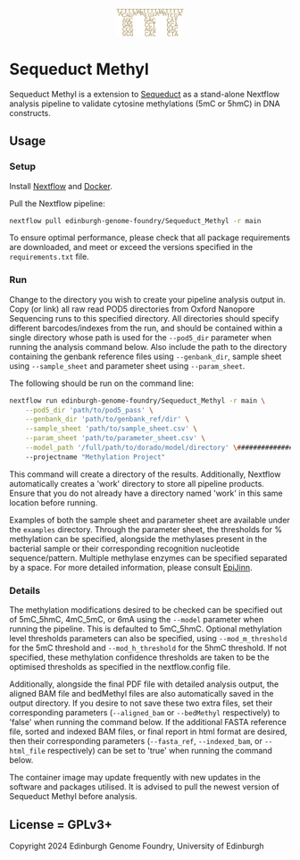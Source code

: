 <p align="center">
<img alt="Sequeduct Methyl logo" title="Sequeduct Methyl" src="images/logo.png" width="120">
</p>


# Sequeduct Methyl

Sequeduct Methyl is a extension to [Sequeduct](https://github.com/Edinburgh-Genome-Foundry/Sequeduct) as a stand-alone Nextflow analysis pipeline to validate cytosine methylations (5mC or 5hmC) in DNA constructs.

## Usage

### Setup

Install [Nextflow](https://www.nextflow.io/) and [Docker](https://www.docker.com/).

Pull the Nextflow pipeline:

```bash
nextflow pull edinburgh-genome-foundry/Sequeduct_Methyl -r main
```

To ensure optimal performance, please check that all package requirements are downloaded, and meet or exceed the versions specified in the `requirements.txt` file.

### Run

Change to the directory you wish to create your pipeline analysis output in. Copy (or link) all raw read POD5 directories from Oxford Nanopore Sequencing runs to this specified directory. All directories should specify different barcodes/indexes from the run, and should be contained within a single directory whose path is used for the `--pod5_dir` parameter when running the analysis command below. Also include the path to the directory containing the genbank reference files using `--genbank_dir`, sample sheet using `--sample_sheet` and parameter sheet using `--param_sheet`.

The following should be run on the command line:

```bash
nextflow run edinburgh-genome-foundry/Sequeduct_Methyl -r main \
    --pod5_dir 'path/to/pod5_pass' \
    --genbank_dir 'path/to/genbank_ref/dir' \
    --sample_sheet 'path/to/sample_sheet.csv' \
    --param_sheet 'path/to/parameter_sheet.csv' \
    --model_path '/full/path/to/dorado/model/directory' \###################
    --projectname "Methylation Project"
```

This command will create a directory of the results. Additionally, Nextflow automatically creates a 'work' directory to store all pipeline products. Ensure that you do not already have a directory named 'work' in this same location before running.

Examples of both the sample sheet and parameter sheet are available under the `examples` directory. Through the parameter sheet, the thresholds for % methylation can be specified, alongside the methylases present in the bacterial sample or their corresponding recognition nucleotide sequence/pattern. Multiple methylase enzymes can be specified separated by a space. For more detailed information, please consult [EpiJinn](https://github.com/Edinburgh-Genome-Foundry/EpiJinn).

### Details

The methylation modifications desired to be checked can be specified out of 5mC_5hmC, 4mC_5mC, or 6mA using the `--model` parameter when running the pipeline. This is defaulted to 5mC_5hmC. Optional methylation level thresholds parameters can also be specified, using `--mod_m_threshold` for the 5mC threshold and `--mod_h_threshold` for the 5hmC threshold. If not specified, these methylation confidence thresholds are taken to be the optimised thresholds as specified in the nextflow.config file. 

Additionally, alongside the final PDF file with detailed analysis output, the aligned BAM file and bedMethyl files are also automatically saved in the output directory. If you desire to not save these two extra files, set their corresponding parameters (`--aligned_bam` or `--bedMethyl` respectively) to 'false' when running the command below. If the additional FASTA reference file, sorted and indexed BAM files, or final report in html format are desired, then their corresponding parameters (`--fasta_ref`, `--indexed_bam`, or `--html_file` respectively) can be set to 'true' when running the command below.

The container image may update frequently with new updates in the software and packages utilised. It is advised to pull the newest version of Sequeduct Methyl before analysis.

## License = GPLv3+

Copyright 2024 Edinburgh Genome Foundry, University of Edinburgh